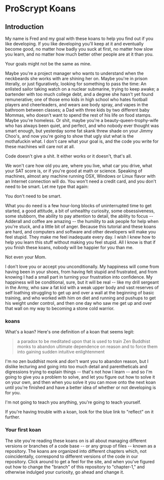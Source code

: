 # ProScrypt Koans

## Introduction

My name is Fred and my goal with these koans to help you find out if you like developing. If you like developing you'll keep at it and eventually become good, no matter how badly you suck at first, no matter how slow you learn, and no matter how much better other people are at it than you.

Your goals might not be the same as mine.

Maybe you're a project manager who wants to understand when the neckbeards she works with are shining her on. Maybe you're in prison literally, or just figuratively, looking for something to pass the time: An enlisted sailor taking watch on a nuclear submarine, trying to keep awake; a bartender with too much college debt, and a degree she hasn't yet found remunerative; one of those emo kids in high school who hates football players and cheerleaders, and wears axe body spray, and vapes in the bathroom between classes; a Dad with three kids by two different baby Mommas, who doesn't want to spend the rest of his life on food stamps. Maybe you're homeless. Or shit, maybe you're a beauty-queen-trophy-wife who has always been quiet, and perfect, and who nobody ever thought was smart enough, but yesterday some fat skank threw shade on your Jimmy Choo's, and now you're going to show that ugly slut what is the mothafuckin what. I don't care what your goal is, and the code you write for these machines will care not at all.

Code doesn't give a shit. It either works or it doesn't, that's all.

We won't care how old you are, where you live, what car you drive, what your SAT score is, or if you're good at math or science. Speaking of machines, almost any machine running OSX, Windows or Linux flavor with an Internet connection will do. You won't need a credit card, and you don't need to be smart. Let me type that again:

You don't need to be smart.

What you do need is a few hour-long blocks of uninterrupted time to get started, a good attitude, a bit of unhealthy curiosity, some obsessiveness, some stubborn, the ability to pay attention to detail, the ability to focus -- Adderall and coffee are amazing -- the humility to ask people for help when you're stuck, and a little bit of anger. Because this tutorial and these koans are hard, and computers and software and other developers will make you feel stupid. They make me feel inadequate every day. I wish I knew how to help you learn this stuff without making you feel stupid. All I know is that if you finish these koans, nobody will be happier for you than me.

Not even your Mom.

I don't love you or accept you unconditionally. My happiness will come from having been in your shoes, from having felt stupid and frustrated, and from knowing I had a small part in turning your frustration into confidence. My happiness will be conditional, sure, but it will be real -- like my drill sergeant in the Army, who saw a fat kid with a weak upper body and vast reserves of self loathing struggling to get up and over a wall at the beginning of basic training, and who worked with him on diet and running and pushups to get his weight under control, and then one day who saw me get up and over that wall on my way to becoming a stone cold warrior.

### koans

What's a koan? Here's one definition of a koan that seems legit:

> a paradox to be meditated upon that is used to train Zen Buddhist monks to abandon ultimate dependence on reason and to force them into gaining sudden intuitive enlightenment

I'm no zen buddhist monk and don't want you to abandon reason, but I dislike lecturing and going into too much detail and parentheticals and digressions trying to explain things -- that's not how I learn -- and so I'm going to give you a problem to solve, and let you figure out how to solve it on your own, and then when you solve it you can move onto the next koan until you're finished and have a better idea of whether or not developing is for you.

I'm not going to teach you anything, you're going to teach yourself.

If you're having trouble with a koan, look for the blue link to "reflect" on it further.

### Your first koan

The site you're reading these koans on is all about managing different versions or branches of a code base -- or any group of files -- known as a repository. The koans are organized into different chapters which, not coincidentally, correspond to different versions of the code in our repository. Click around to get a feel for the site, and when you've figured out how to change the "branch" of this repository to "chapter-1," and otherwise indulged your curiosity, go ahead and change it.  
